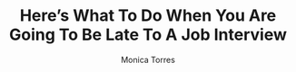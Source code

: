 ---
title: Here’s What To Do When You Are Going To Be Late To A Job Interview
publication: Huffpost
article_url: https://www.huffpost.com/entry/late-for-job-interview-tips_l_5cb4f26fe4b098b9a2d8a078
author: Monica Torres
thumbnail: huffpost.png
publication_date: 04-17-2019
---